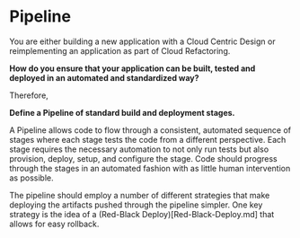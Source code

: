 Pipeline
===

You are either building a new application with a Cloud Centric Design or reimplementing an application as part of Cloud Refactoring.

**How do you ensure that your application can be built, tested and deployed in an automated and standardized way?**

Therefore,

**Define a Pipeline of standard build and deployment stages.**

A Pipeline allows code to flow through a consistent, automated sequence of stages where each stage tests the code from a different perspective. Each stage requires the necessary automation to not only run tests but also provision, deploy, setup, and configure the stage. Code should progress through the stages in an automated fashion with as little human intervention as possible.

The pipeline should employ a number of different strategies that make deploying the artifacts pushed through the pipeline simpler.  One key strategy is the idea of a (Red-Black Deploy)[Red-Black-Deploy.md] that allows for easy rollback.
